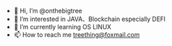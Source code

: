- 👋 Hi, I’m @onthebigtree
- 👀 I’m interested in JAVA、Blockchain especially DEFI
- 🌱 I’m currently learning OS LINUX
- 📫 How to reach me treething@foxmail.com

